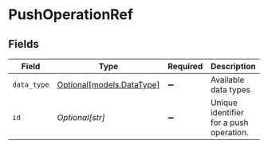 # PushOperationRef


## Fields

| Field                                              | Type                                               | Required                                           | Description                                        | Example                                            |
| -------------------------------------------------- | -------------------------------------------------- | -------------------------------------------------- | -------------------------------------------------- | -------------------------------------------------- |
| `data_type`                                        | [Optional[models.DataType]](../models/datatype.md) | :heavy_minus_sign:                                 | Available data types                               | invoices                                           |
| `id`                                               | *Optional[str]*                                    | :heavy_minus_sign:                                 | Unique identifier for a push operation.            |                                                    |